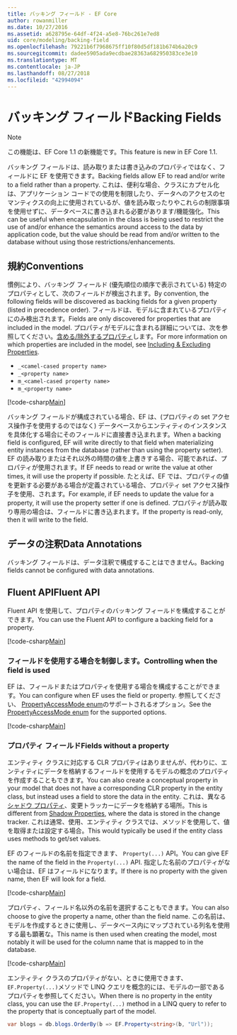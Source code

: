 ```yaml
---
title: バッキング フィールド - EF Core
author: rowanmiller
ms.date: 10/27/2016
ms.assetid: a628795e-64df-4f24-a5e8-76bc261e7ed8
uid: core/modeling/backing-field
ms.openlocfilehash: 79221b6f7968675ff10f80d5df181b674b6a20c9
ms.sourcegitcommit: dadee5905ada9ecdbae28363a682950383ce3e10
ms.translationtype: MT
ms.contentlocale: ja-JP
ms.lasthandoff: 08/27/2018
ms.locfileid: "42994094"
---
```

# <a name="backing-fields"></a><span data-ttu-id="c1f76-102">バッキング フィールド</span><span class="sxs-lookup"><span data-stu-id="c1f76-102">Backing Fields</span></span>

> [!NOTE]  
> <span data-ttu-id="c1f76-103">この機能は、EF Core 1.1 の新機能です。</span><span class="sxs-lookup"><span data-stu-id="c1f76-103">This feature is new in EF Core 1.1.</span></span>

<span data-ttu-id="c1f76-104">バッキング フィールドは、読み取りまたは書き込みのプロパティではなく、フィールドに EF を使用できます。</span><span class="sxs-lookup"><span data-stu-id="c1f76-104">Backing fields allow EF to read and/or write to a field rather than a property.</span></span> <span data-ttu-id="c1f76-105">これは、便利な場合、クラスにカプセル化は、アプリケーション コードでの使用を制限したり、データへのアクセスのセマンティクスの向上に使用されているが、値を読み取ったりやこれらの制限事項を使用せずに、データベースに書き込まれる必要があります/機能強化。</span><span class="sxs-lookup"><span data-stu-id="c1f76-105">This can be useful when encapsulation in the class is being used to restrict the use of and/or enhance the semantics around access to the data by application code, but the value should be read from and/or written to the database without using those restrictions/enhancements.</span></span>

## <a name="conventions"></a><span data-ttu-id="c1f76-106">規約</span><span class="sxs-lookup"><span data-stu-id="c1f76-106">Conventions</span></span>

<span data-ttu-id="c1f76-107">慣例により、バッキング フィールド (優先順位の順序で表示されている) 特定のプロパティとして、次のフィールドが検出されます。</span><span class="sxs-lookup"><span data-stu-id="c1f76-107">By convention, the following fields will be discovered as backing fields for a given property (listed in precedence order).</span></span> <span data-ttu-id="c1f76-108">フィールドは、モデルに含まれているプロパティにのみ検出されます。</span><span class="sxs-lookup"><span data-stu-id="c1f76-108">Fields are only discovered for properties that are included in the model.</span></span> <span data-ttu-id="c1f76-109">プロパティがモデルに含まれる詳細については、次を参照してください。[含める/除外するプロパティ](included-properties.md)します。</span><span class="sxs-lookup"><span data-stu-id="c1f76-109">For more information on which properties are included in the model, see [Including & Excluding Properties](included-properties.md).</span></span>

* `_<camel-cased property name>`
* `_<property name>`
* `m_<camel-cased property name>`
* `m_<property name>`

[!code-csharp[Main](../../../samples/core/Modeling/Conventions/Samples/BackingField.cs#Sample)]

<span data-ttu-id="c1f76-110">バッキング フィールドが構成されている場合、EF は、(プロパティの set アクセス操作子を使用するのではなく) データベースからエンティティのインスタンスを具体化する場合にそのフィールドに直接書き込まれます。</span><span class="sxs-lookup"><span data-stu-id="c1f76-110">When a backing field is configured, EF will write directly to that field when materializing entity instances from the database (rather than using the property setter).</span></span> <span data-ttu-id="c1f76-111">EF の読み取りまたはそれ以外の時間の値を上書きする場合、可能であれば、プロパティが使用されます。</span><span class="sxs-lookup"><span data-stu-id="c1f76-111">If EF needs to read or write the value at other times, it will use the property if possible.</span></span> <span data-ttu-id="c1f76-112">たとえば、EF では、プロパティの値を更新する必要がある場合が定義されている場合、プロパティ set アクセス操作子を使用、されます。</span><span class="sxs-lookup"><span data-stu-id="c1f76-112">For example, if EF needs to update the value for a property, it will use the property setter if one is defined.</span></span> <span data-ttu-id="c1f76-113">プロパティが読み取り専用の場合は、フィールドに書き込まれます。</span><span class="sxs-lookup"><span data-stu-id="c1f76-113">If the property is read-only, then it will write to the field.</span></span>

## <a name="data-annotations"></a><span data-ttu-id="c1f76-114">データの注釈</span><span class="sxs-lookup"><span data-stu-id="c1f76-114">Data Annotations</span></span>

<span data-ttu-id="c1f76-115">バッキング フィールドは、データ注釈で構成することはできません。</span><span class="sxs-lookup"><span data-stu-id="c1f76-115">Backing fields cannot be configured with data annotations.</span></span>

## <a name="fluent-api"></a><span data-ttu-id="c1f76-116">Fluent API</span><span class="sxs-lookup"><span data-stu-id="c1f76-116">Fluent API</span></span>

<span data-ttu-id="c1f76-117">Fluent API を使用して、プロパティのバッキング フィールドを構成することができます。</span><span class="sxs-lookup"><span data-stu-id="c1f76-117">You can use the Fluent API to configure a backing field for a property.</span></span>

[!code-csharp[Main](../../../samples/core/Modeling/FluentAPI/Samples/BackingField.cs#Sample)]

### <a name="controlling-when-the-field-is-used"></a><span data-ttu-id="c1f76-118">フィールドを使用する場合を制御します。</span><span class="sxs-lookup"><span data-stu-id="c1f76-118">Controlling when the field is used</span></span>

<span data-ttu-id="c1f76-119">EF は、フィールドまたはプロパティを使用する場合を構成することができます。</span><span class="sxs-lookup"><span data-stu-id="c1f76-119">You can configure when EF uses the field or property.</span></span> <span data-ttu-id="c1f76-120">参照してください、 [PropertyAccessMode enum](https://docs.microsoft.com/dotnet/api/microsoft.entityframeworkcore.propertyaccessmode)のサポートされるオプション。</span><span class="sxs-lookup"><span data-stu-id="c1f76-120">See the [PropertyAccessMode enum](https://docs.microsoft.com/dotnet/api/microsoft.entityframeworkcore.propertyaccessmode) for the supported options.</span></span>

[!code-csharp[Main](../../../samples/core/Modeling/FluentAPI/Samples/BackingFieldAccessMode.cs#Sample)]

### <a name="fields-without-a-property"></a><span data-ttu-id="c1f76-121">プロパティ フィールド</span><span class="sxs-lookup"><span data-stu-id="c1f76-121">Fields without a property</span></span>

<span data-ttu-id="c1f76-122">エンティティ クラスに対応する CLR プロパティはありませんが、代わりに、エンティティにデータを格納するフィールドを使用するモデルの概念のプロパティを作成することもできます。</span><span class="sxs-lookup"><span data-stu-id="c1f76-122">You can also create a conceptual property in your model that does not have a corresponding CLR property in the entity class, but instead uses a field to store the data in the entity.</span></span> <span data-ttu-id="c1f76-123">これは、異なる[シャドウ プロパティ](shadow-properties.md)、変更トラッカーにデータを格納する場所。</span><span class="sxs-lookup"><span data-stu-id="c1f76-123">This is different from [Shadow Properties](shadow-properties.md), where the data is stored in the change tracker.</span></span> <span data-ttu-id="c1f76-124">これは通常、使用、エンティティ クラスでは、メソッドを使用して、値を取得または設定する場合。</span><span class="sxs-lookup"><span data-stu-id="c1f76-124">This would typically be used if the entity class uses methods to get/set values.</span></span>

<span data-ttu-id="c1f76-125">EF のフィールドの名前を指定できます、 `Property(...)` API。</span><span class="sxs-lookup"><span data-stu-id="c1f76-125">You can give EF the name of the field in the `Property(...)` API.</span></span> <span data-ttu-id="c1f76-126">指定した名前のプロパティがない場合は、EF はフィールドになります。</span><span class="sxs-lookup"><span data-stu-id="c1f76-126">If there is no property with the given name, then EF will look for a field.</span></span>

[!code-csharp[Main](../../../samples/core/Modeling/FluentAPI/Samples/BackingFieldNoProperty.cs#Sample)]

<span data-ttu-id="c1f76-127">プロパティ、フィールド名以外の名前を選択することもできます。</span><span class="sxs-lookup"><span data-stu-id="c1f76-127">You can also choose to give the property a name, other than the field name.</span></span> <span data-ttu-id="c1f76-128">この名前は、モデルを作成するときに使用し、データベース内にマップされている列名を使用する最も顕著な。</span><span class="sxs-lookup"><span data-stu-id="c1f76-128">This name is then used when creating the model, most notably it will be used for the column name that is mapped to in the database.</span></span>

[!code-csharp[Main](../../../samples/core/Modeling/FluentAPI/Samples/BackingFieldConceptualProperty.cs#Sample)]

<span data-ttu-id="c1f76-129">エンティティ クラスのプロパティがない、ときに使用できます、`EF.Property(...)`メソッドで LINQ クエリを概念的には、モデルの一部であるプロパティを参照してください。</span><span class="sxs-lookup"><span data-stu-id="c1f76-129">When there is no property in the entity class, you can use the `EF.Property(...)` method in a LINQ query to refer to the property that is conceptually part of the model.</span></span>

``` csharp
var blogs = db.blogs.OrderBy(b => EF.Property<string>(b, "Url"));
```
